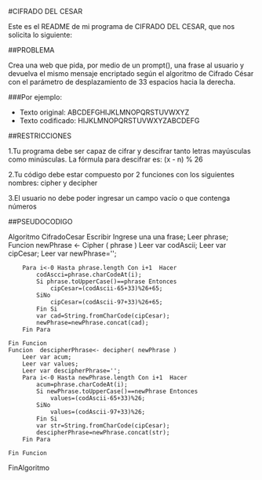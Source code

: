 #CIFRADO DEL CESAR

Este es el README de mi programa de CIFRADO DEL CESAR, que nos solicita lo siguiente:

##PROBLEMA

Crea una web que pida, por medio de un prompt(), una frase al usuario y devuelva el
mismo mensaje encriptado según el algoritmo de Cifrado César con el parámetro de
desplazamiento de 33 espacios hacia la derecha.

###Por ejemplo:

- Texto original: ABCDEFGHIJKLMNOPQRSTUVWXYZ
- Texto codificado: HIJKLMNOPQRSTUVWXYZABCDEFG

##RESTRICCIONES

1.Tu programa debe ser capaz de cifrar y descifrar tanto letras mayúsculas como minúsculas. La fórmula para descifrar es: (x - n) % 26

2.Tu código debe estar compuesto por 2 funciones con los siguientes nombres: cipher y decipher

3.El usuario no debe poder ingresar un campo vacío o que contenga números

##PSEUDOCODIGO

Algoritmo CifradoCesar
	Escribir Ingrese una una frase;
	Leer phrase;
	Funcion newPhrase <- Cipher ( phrase )
		Leer var codAscii;
		Leer var cipCesar;
		Leer var newPhrase='';

		Para i<-0 Hasta phrase.length Con i+1  Hacer
			codAscci=phrase.charCodeAt(i);
			Si phrase.toUpperCase()==phrase Entonces
				cipCesar=(codAscii-65+33)%26+65;
			SiNo
				cipCesar=(codAscii-97+33)%26+65;
			Fin Si
			var cad=String.fromCharCode(cipCesar);
			newPhrase=newPhrase.concat(cad);
		Fin Para

	Fin Funcion
	Funcion  descipherPhrase<- decipher( newPhrase )
		Leer var acum;
		Leer var values;
		Leer var descipherPhrase='';
		Para i<-0 Hasta newPhrase.length Con i+1  Hacer
			acum=phrase.charCodeAt(i);
			Si newPhrase.toUpperCase()==newPhrase Entonces
				values=(codAscii-65+33)%26;
			SiNo
				values=(codAscii-97+33)%26;
			Fin Si
			var str=String.fromCharCode(cipCesar);
			descipherPhrase=newPhrase.concat(str);
		Fin Para

	Fin Funcion

FinAlgoritmo
